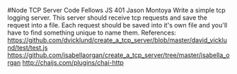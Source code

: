 #Node TCP Server
Code Fellows JS 401
Jason Montoya
Write a simple tcp logging server. This server should receive tcp requests and save the request into a file. Each request should be saved into it's own file and you'll have to find something unique to name them.
References:
https://github.com/dvicklund/create_a_tcp_server/blob/master/david_vicklund/test/test.js
https://github.com/isabellaorgan/create_a_tcp_server/tree/master/isabella_organ
http://chaijs.com/plugins/chai-http
